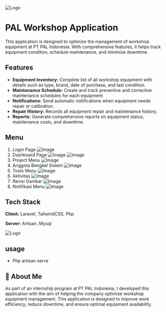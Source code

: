 
![Logo](https://upload.wikimedia.org/wikipedia/commons/0/0a/PT-PAL.svg)


# PAL Workshop Application
This application is designed to optimize the management of workshop equipment at PT PAL Indonesia. With comprehensive features, it helps track equipment condition, schedule maintenance, and minimize downtime.





## Features
* **Equipment Inventory:** Complete list of all workshop equipment with details such as type, brand, date of purchase, and last condition.
* **Maintenance Schedule:** Create and track preventive and corrective maintenance schedules for each equipment.
* **Notifications:** Send automatic notifications when equipment needs repair or calibration.
* **Repair History:** Records all equipment repair and maintenance history.
* **Reports:** Generate comprehensive reports on equipment status, maintenance costs, and downtime.

## Menu
1. Login Page
   ![Image](https://github.com/user-attachments/assets/5b67889f-9c9e-4acb-8d5d-61a17e58caf2)
2. Dashboard Page
   ![Image](https://github.com/user-attachments/assets/9daec77e-b343-4d9d-96b7-7d86492d3675)
   ![Image](https://github.com/user-attachments/assets/af1cf305-cf19-4741-85a3-60b1d7773d77)
3. Project Menu
   ![Image](https://github.com/user-attachments/assets/a3509428-76fa-4a9a-9c24-f296b32ce6bb)
4. Anggota Bengkel Sistem
   ![Image](https://github.com/user-attachments/assets/f44d958c-47d5-4f11-889c-984ce8adc143)
5. Tools Menu
   ![Image](https://github.com/user-attachments/assets/bd0bac36-d558-4d1b-8d2a-ce598b54e1ca)
6. Aktivitas
   ![Image](https://github.com/user-attachments/assets/545ca36b-4b65-46a1-80bc-7935b2c61e13)
7. Revisi Gambar
   ![Image](https://github.com/user-attachments/assets/51408098-eca6-48bf-a60f-09317d39ff0f)
8. Notifikasi Menu
   ![Image](https://github.com/user-attachments/assets/e753cf1f-8488-46cf-9ab8-101efcabb9e1)
   
## Tech Stack

**Client:** Laravel, TailwindCSS, Php

**Server:** Artisan, Mysql


![Logo](https://upload.wikimedia.org/wikipedia/commons/3/36/Logo.min.svg)

## usage
* Php artisan serve
## 🚀 About Me
As part of an internship program at PT PAL Indonesia, I developed this application with the aim of helping the company optimize workshop equipment management. This application is designed to improve work efficiency, reduce downtime, and ensure optimal equipment availability.

